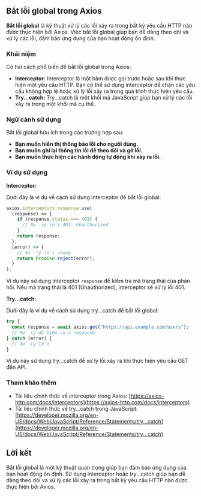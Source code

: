## Bắt lỗi global trong Axios

**Bắt lỗi global** là kỹ thuật xử lý các lỗi xảy ra trong bất kỳ yêu cầu HTTP nào được thực hiện bởi Axios. Việc bắt lỗi global giúp bạn dễ dàng theo dõi và xử lý các lỗi, đảm bảo ứng dụng của bạn hoạt động ổn định.

### Khái niệm

Có hai cách phổ biến để bắt lỗi global trong Axios:

- **Interceptor:** Interceptor là một hàm được gọi trước hoặc sau khi thực hiện một yêu cầu HTTP. Bạn có thể sử dụng interceptor để chặn các yêu cầu không hợp lệ hoặc xử lý lỗi xảy ra trong quá trình thực hiện yêu cầu.
- **Try...catch:** Try...catch là một khối mã JavaScript giúp bạn xử lý các lỗi xảy ra trong một khối mã cụ thể.

### Ngữ cảnh sử dụng

Bắt lỗi global hữu ích trong các trường hợp sau:

- **Bạn muốn hiển thị thông báo lỗi cho người dùng.**
- **Bạn muốn ghi lại thông tin lỗi để theo dõi và gỡ lỗi.**
- **Bạn muốn thực hiện các hành động tự động khi xảy ra lỗi.**

### Ví dụ sử dụng

**Interceptor:**

Dưới đây là ví dụ về cách sử dụng interceptor để bắt lỗi global:

```javascript
axios.interceptors.response.use(
  (response) => {
    if (response.status === 401) {
      // Xử lý lỗi 401: Unauthorized
    }
    return response;
  },
  (error) => {
    // Xử lý lỗi chung
    return Promise.reject(error);
  }
);
```

Ví dụ này sử dụng interceptor `response` để kiểm tra mã trạng thái của phản hồi. Nếu mã trạng thái là 401 (Unauthorized), interceptor sẽ xử lý lỗi 401.

**Try...catch:**

Dưới đây là ví dụ về cách sử dụng try...catch để bắt lỗi global:

```javascript
try {
  const response = await axios.get("https://api.example.com/users");
  // Xử lý dữ liệu của response
} catch (error) {
  // Xử lý lỗi
}
```

Ví dụ này sử dụng try...catch để xử lý lỗi xảy ra khi thực hiện yêu cầu GET đến API.

### Tham khảo thêm

- Tài liệu chính thức về interceptor trong Axios: [https://axios-http.com/docs/interceptors](https://axios-http.com/docs/interceptors)
- Tài liệu chính thức về try...catch trong JavaScript: [https://developer.mozilla.org/en-US/docs/Web/JavaScript/Reference/Statements/try...catch](https://developer.mozilla.org/en-US/docs/Web/JavaScript/Reference/Statements/try...catch)

## Lời kết

Bắt lỗi global là một kỹ thuật quan trọng giúp bạn đảm bảo ứng dụng của bạn hoạt động ổn định. Sử dụng interceptor hoặc try...catch giúp bạn dễ dàng theo dõi và xử lý các lỗi xảy ra trong bất kỳ yêu cầu HTTP nào được thực hiện bởi Axios.
